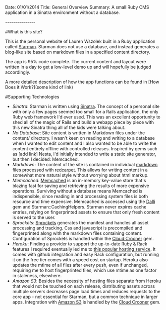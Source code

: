 Date: 01/01/2014 
Title: General Overview 
Summary: A small Ruby CMS application in a Sinatra environment without a database. 

*-----*-----*-----*

#What is this site?

This is the personal website of Lauren Wszolek built in a Ruby application called [Starman](https://github.com/bambery/starman). Starman does not use a database, and instead generates a blog-like site based on markdown files in a specified content directory. 

The app is 95% code complete. The current content and layout were written in a day to get a low-level demo up and will hopefully be judged accordingly. 

A more detailed description of how the app functions can be found in [How Does it Work?](some kind of link)

#Supporting Technologies
* _Sinatra_: Starman is written using [Sinatra](http://www.sinatrarb.com/). The concept of a personal site with only a few pages seemed too small for a Rails application, the only Ruby web framework I'd ever used. This was an excellent opportunity to shed all of the magic of Rails and build a webapp piece by piece with this new Sinatra thing all of the kids were talking about.
* _No Database_: Site content is written in Markdown files under the content/ directory. I wasn't keen on reading and writing to a database when I wanted to edit content and I also wanted to be able to write the content entirely offline with controlled releases. Inspired by gems such as [add link] Nesta, I'd initially intended to write a static site generator, but then I decided: Memcached.
* _Markdown_: The content of the site is contained in individual [markdown](https://daringfireball.net/projects/markdown/) files processed with [redcarpet](https://github.com/vmg/redcarpet). This allows for writing content in a somewhat more natural style without worrying about html markup. 
* _Memcached_: [Memcached](http://memcached.org/) is an in-memory key-value store that's blazing fast for saving and retrieving the results of more expensive operations. Surviving without a database means Memcached is indispensible, since reading in and processing system files is both resource and time expensive. Memcached is accessed using the [Dalli](https://github.com/mperham/dalli) gem and Starman::CachingHelpers.  Starman never expires cache entries, relying on fingerprinted assets to ensure that only fresh content is served to the user. 
* _Sprockets_: [Sprockets](https://github.com/sstephenson/sprockets) generates the manifest and handles all asset processing and tracking. Css and javascript is precompiled and fingerprinted along with the markdown files containing content. Configuration of Sprockets is handled within the [Cloud Crooner](https://github.com/bambery/cloud_crooner) gem.
* _Heroku_: Finding a provider to support the up-to-date Ruby & Rack features I required eventually led me to [this popular hosting service](https://www.heroku.com). It comes with github integration and easy Rack configuration, but running it on the free tier comes with a speed cost on startup. Heroku also updates the mtime of all files after every push, even if unchanged, requiring me to host fingerprinted files, which use mtime as one factor in staleness, elsewhere. 
* _Amazon S3_: Besides the necessity of hosting files separate from Heroku that would not be touched on each release, distributing assets across multiple servers decreases page load times and reduces requests to the core app - not essential for Starman, but a common technique in larger apps. Integration with [Amazon S3](http://aws.amazon.com/s3/) is handled by the [Cloud Crooner](https://github.com/bambery/cloud_crooner) gem. 




